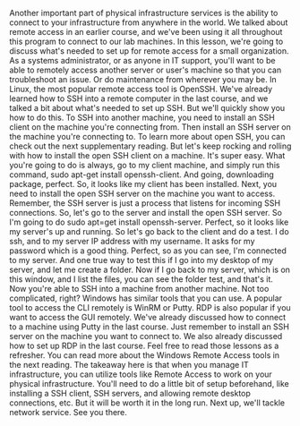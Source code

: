 Another important part of physical infrastructure services is the ability to
connect to your infrastructure from anywhere in the world. We talked about
remote access in an earlier course, and we've been using it all throughout this
program to connect to our lab machines. In this lesson, we're going to discuss
what's needed to set up for remote access for a small organization. As a systems
administrator, or as anyone in IT support, you'll want to be able to remotely
access another server or user's machine so that you can troubleshoot an issue.
Or do maintenance from wherever you may be. In Linux, the most popular remote
access tool is OpenSSH. We've already learned how to SSH into a remote computer
in the last course, and we talked a bit about what's needed to set up SSH. But
we'll quickly show you how to do this. To SSH into another machine, you need to
install an SSH client on the machine you're connecting from. Then install an SSH
server on the machine you're connecting to. To learn more about open SSH, you
can check out the next supplementary reading. But let's keep rocking and rolling
with how to install the open SSH client on a machine. It's super easy. What
you're going to do is always, go to my client machine, and simply run this
command, sudo apt-get install openssh-client. And going, downloading package,
perfect. So, it looks like my client has been installed. Next, you need to
install the open SSH server on the machine you want to access. Remember, the SSH
server is just a process that listens for incoming SSH connections. So, let's go
to the server and install the open SSH server. So I'm going to do sudo apt=get
install openssh-server. Perfect, so it looks like my server's up and running. So
let's go back to the client and do a test. I do ssh, and to my server IP address
with my username. It asks for my password which is a good thing. Perfect, so as
you can see, I'm connected to my server. And one true way to test this if I go
into my desktop of my server, and let me create a folder. Now if I go back to my
server, which is on this window, and I list the files, you can see the folder
test, and that's it. Now you're able to SSH into a machine from another machine.
Not too complicated, right? Windows has similar tools that you can use. A
popular tool to access the CLI remotely is WinRM or Putty. RDP is also popular
if you want to access the GUI remotely. We've already discussed how to connect
to a machine using Putty in the last course. Just remember to install an SSH
server on the machine you want to connect to. We also already discussed how to
set up RDP in the last course. Feel free to read those lessons as a refresher.
You can read more about the Windows Remote Access tools in the next reading. The
takeaway here is that when you manage IT infrastructure, you can utilize tools
like Remote Access to work on your physical infrastructure. You'll need to do a
little bit of setup beforehand, like installing a SSH client, SSH servers, and
allowing remote desktop connections, etc. But it will be worth it in the long
run. Next up, we'll tackle network service. See you there.
